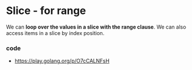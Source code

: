 # Slice - for range
We can **loop over the values in a slice with the range clause**. We can also access items in a slice by index position.
### code
- https://play.golang.org/p/O7cCALNFsH 
